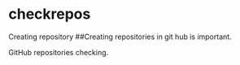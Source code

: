 # checkrepos
Creating repository
##Creating repositories in git hub is important.

GitHub repositories checking.
